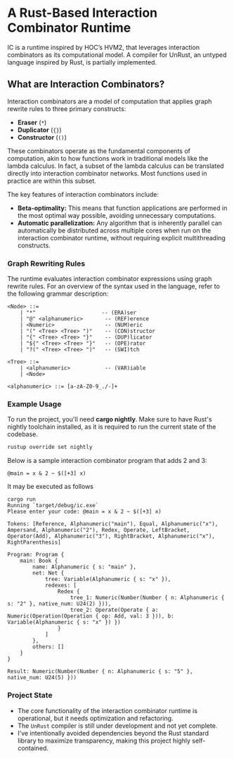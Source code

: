 # A Rust-Based Interaction Combinator Runtime

IC is a runtime inspired by HOC’s HVM2, that leverages interaction combinators as its computational model. A compiler for UnRust, an untyped language inspired by Rust, is partially implemented.

## What are Interaction Combinators?

Interaction combinators are a model of computation that applies graph rewrite rules to three primary constructs:

- **Eraser** (`*`)
- **Duplicator** (`{}`)
- **Constructor** (`()`)

These combinators operate as the fundamental components of computation, akin to how functions work in traditional models like the lambda calculus. In fact, a subset of the lambda calculus can be translated directly into interaction combinator networks. Most functions used in practice are within this subset.

The key features of interaction combinators include:
- **Beta-optimality:** This means that function applications are performed in the most optimal way possible, avoiding unnecessary computations.
- **Automatic parallelization:** Any algorithm that is inherently parallel can automatically be distributed across multiple cores when run on the interaction combinator runtime, without requiring explicit multithreading constructs.

### Graph Rewriting Rules

The runtime evaluates interaction combinator expressions using graph rewrite rules. For an overview of the syntax used in the language, refer to the following grammar description:

```plaintext
<Node> ::=
    | "*"                     -- (ERA)ser
    | "@" <alphanumeric>       -- (REF)erence
    | <Numeric>                -- (NUM)eric
    | "(" <Tree> <Tree> ")"    -- (CON)structor
    | "{" <Tree> <Tree> "}"    -- (DUP)licator
    | "${" <Tree> <Tree> "}"   -- (OPE)rator
    | "?(" <Tree> <Tree> ")"   -- (SWI)tch

<Tree> ::=
    | <alphanumeric>           -- (VAR)iable
    | <Node>

<alphanumeric> ::= [a-zA-Z0-9_./-]+
```

### Example Usage

To run the project, you'll need **cargo nightly**. Make sure to have Rust's nightly toolchain installed, as it is required to run the current state of the codebase.

```bash
rustup override set nightly
```

Below is a sample interaction combinator program that adds 2 and 3:

```
@main = x & 2 ~ $([+3] x)
```

It may be executed as follows

```plaintext
cargo run
Running `target/debug/ic.exe`
Please enter your code: @main = x & 2 ~ $([+3] x)

Tokens: [Reference, Alphanumeric("main"), Equal, Alphanumeric("x"), Ampersand, Alphanumeric("2"), Redex, Operate, LeftBracket, Operator(Add), Alphanumeric("3"), RightBracket, Alphanumeric("x"), RightParenthesis]

Program: Program {
    main: Book {
        name: Alphanumeric { s: "main" },
        net: Net {
            tree: Variable(Alphanumeric { s: "x" }),
            redexes: [
                Redex {
                    tree_1: Numeric(Number(Number { n: Alphanumeric { s: "2" }, native_num: U24(2) })),
                    tree_2: Operate(Operate { a: Numeric(Operation(Operation { op: Add, val: 3 })), b: Variable(Alphanumeric { s: "x" }) })
                }
            ]
        },
        others: []
    }
}

Result: Numeric(Number(Number { n: Alphanumeric { s: "5" }, native_num: U24(5) }))
```

### Project State

- The core functionality of the interaction combinator runtime is operational, but it needs optimization and refactoring.
- The `UnRust` compiler is still under development and not yet complete.
- I’ve intentionally avoided dependencies beyond the Rust standard library to maximize transparency, making this project highly self-contained.
